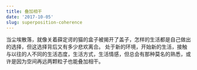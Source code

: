 ```yaml
---
title: 叠加相干
date: '2017-10-05'
slug: superposition-coherence
---
```


当尘埃散落，就像关着薛定谔的猫的盒子被揭开了盖子，怎样的生活都是自己做出的选择，但这选择背后又有多少悲欢离合。
处于新的环境，开始新的生活，接触与以往的人不同的生活态度，生活方式，生活情感，但总会有那种莫名的熟悉，或许是因为空间再远两颗粒子也能叠加相干。 
